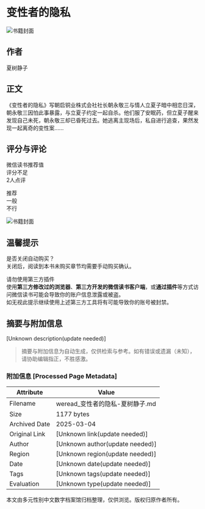 # 变性者的隐私

![书籍封面](https://cdn.weread.qq.com/outpic/906/3000135906.jpg)

## 作者
夏树静子

## 正文
《变性者的隐私》写朝启铜业株式会社社长朝永敬三与情人立夏子暗中相恋日深，朝永敬三因怕此事暴露，与立夏子约定一起自杀。他们服了安眠药，但立夏子醒来发现自己未死，朝永敬三却已昏死过去。她逃离主现场后，私自进行追查，果然发现一起离奇的变性案……

## 评分与评论
微信读书推荐值  
评分不足  
2人点评  

推荐  
一般  
不行  

![书籍封面](https://cdn.weread.qq.com/outpic/906/3000135906.jpg)

## 温馨提示
是否关闭自动购买？  
关闭后，阅读到本书未购买章节均需要手动购买确认。

请勿使用第三方插件  
使用**第三方修改过的浏览器**、**第三方开发的微信读书客户端**，或**通过插件**等方式访问微信读书可能会导致你的账户信息泄露或被盗。  
如无视此提示继续使用上述第三方工具将有可能导致你的账号被封禁。
<!-- tcd_original_link https://weread.qq.com/web/bookDetail/cf732d30811e1d816g0162ea -->


## 摘要与附加信息

<!-- tcd_abstract -->
[Unknown description(update needed)]
<!-- tcd_abstract_end -->

> 摘要与附加信息为自动生成，仅供检索与参考。如有错误或遗漏（未知），请协助编辑指正，不胜感激。

### 附加信息 [Processed Page Metadata]

| Attribute       | Value                                  |
|-----------------|----------------------------------------|
| Filename        | weread_变性者的隐私-夏树静子.md                             |
| Size            | 1177 bytes                           |
| Archived Date   | 2025-03-04                             |
| Original Link   | [Unknown link(update needed)]                       |
| Author          | [Unknown author(update needed)]                               |
| Region          | [Unknown region(update needed)]                               |
| Date            | [Unknown date(update needed)]                                 |
| Tags            | [Unknown tags(update needed)]                                 |
| Evaluation            | [Unknown type(update needed)]                                 |
<!-- tcd_table_end -->

本文由多元性别中文数字档案馆归档整理，仅供浏览。版权归原作者所有。
